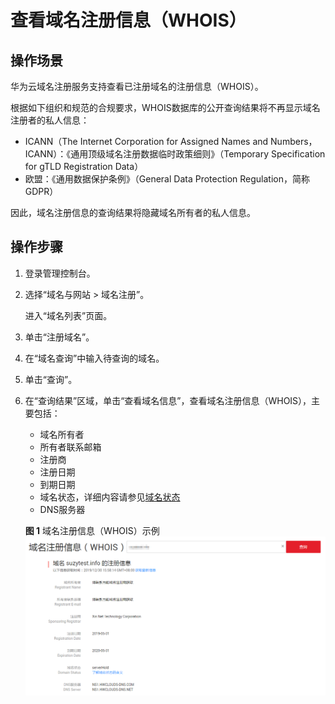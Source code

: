 # 查看域名注册信息（WHOIS）<a name="domain_ug_330004"></a>

## 操作场景<a name="section64101024183916"></a>

华为云域名注册服务支持查看已注册域名的注册信息（WHOIS）。

根据如下组织和规范的合规要求，WHOIS数据库的公开查询结果将不再显示域名注册者的私人信息：

-   ICANN（The Internet Corporation for Assigned Names and Numbers，ICANN）：《通用顶级域名注册数据临时政策细则》（Temporary Specification for gTLD Registration Data）
-   欧盟：《通用数据保护条例》（General Data Protection Regulation，简称GDPR）

因此，域名注册信息的查询结果将隐藏域名所有者的私人信息。

## 操作步骤<a name="section13261953113919"></a>

1.  登录管理控制台。
2.  选择“域名与网站 \> 域名注册”。

    进入“域名列表”页面。

3.  单击“注册域名”。
4.  在“域名查询”中输入待查询的域名。
5.  单击“查询”。
6.  在“查询结果”区域，单击“查看域名信息”，查看域名注册信息（WHOIS），主要包括：

    -   域名所有者
    -   所有者联系邮箱
    -   注册商
    -   注册日期
    -   到期日期
    -   域名状态，详细内容请参见[域名状态](域名状态.md)
    -   DNS服务器

    **图 1**  域名注册信息（WHOIS）示例<a name="fig19911140291"></a>  
    ![](figures/域名注册信息（WHOIS）示例.png "域名注册信息（WHOIS）示例")



